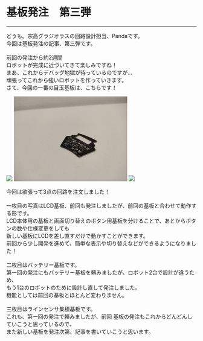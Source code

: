 # 基板発注　第三弾
<!--ヘッダ-->
***
<!--横線-->
どうも。宗高グラジオラスの回路設計担当、Pandaです。<br>
今回は基板発注の記事、第三弾です。<br>
<br>
前回の発注から約2週間<br>
ロボットが完成に近づいてきて楽しみですね！<br>
まあ、これからデバッグ地獄が待っているのですが...<br>
頑張ってこれから強いロボットを作っていきます。<br>
さて、今回の一番の目玉基板は、こちらです！<br>
<!--本論-->

<img width = "300" src="images/LCD2.JPG">
<img width = "300" src="images/Battery.JPG">
<img width = "300" src="images/LineCollect.JPG">
<!--写真挿入-->

今回は欲張って3点の回路を注文しました！<br>
<br>
一枚目の写真はLCD基板、前回も発注しましたが、前回の基板と合わせて動作する形です。<br>
LCD本体用の基板と画面切り替えのボタン用基板を分けることで、あとからボタンの数や仕様変更をしても<br>
新しい基板にLCDを差し直すだけで動かすことができます。<br>
前回から少し開発を進めて、簡単な表示や切り替えなどができるようになりました！<br>
<br>
二枚目はバッテリー基板です。<br>
第一回の発注にもバッテリー基板を頼みましたが、ロボット2台で設計が違うため、<br>
もう1台のロボットのために設計し直して発注しました。<br>
機能としては前回の基板とほとんど変わりません。<br>
<br>
三枚目はラインセンサ集積基板です。<br>
これも、第一回の発注で頼みましたが、前回
基板の発注もこれからどんどんしていこうと思っているので、<br>
また新しい基板を発注次第、記事を書いていこうと思います。<br>
